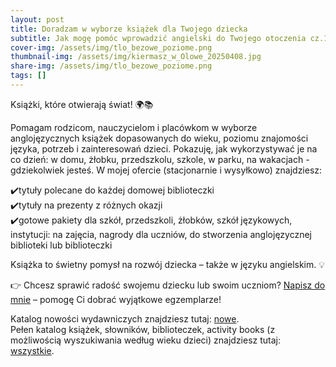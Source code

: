 ```yaml
---
layout: post
title: Doradzam w wyborze książek dla Twojego dziecka
subtitle: Jak mogę pomóc wprowadzić angielski do Twojego otoczenia cz.1
cover-img: /assets/img/tlo_bezowe_poziome.png
thumbnail-img: /assets/img/kiermasz_w_Olowe_20250408.jpg
share-img: /assets/img/tlo_bezowe_poziome.png
tags: []
---
```

Książki, które otwierają świat! 🌍📚

Pomagam rodzicom, nauczycielom i placówkom w wyborze anglojęzycznych książek dopasowanych do wieku, poziomu znajomości języka, potrzeb i zainteresowań dzieci. Pokazuję, jak wykorzystywać je na co dzień: w domu, żłobku, przedszkolu, szkole, w parku, na wakacjach - gdziekolwiek jesteś. W mojej ofercie (stacjonarnie i wysyłkowo) znajdziesz:

✔️tytuły polecane do każdej domowej biblioteczki \
✔️tytuły na prezenty z różnych okazji \
✔️gotowe pakiety dla szkół, przedszkoli, żłobków, szkół językowych, instytucji: na zajęcia, nagrody dla uczniów, do stworzenia anglojęzycznej biblioteki lub biblioteczki

Książka to świetny pomysł na rozwój dziecka – także w języku angielskim. 💡

👉 Chcesz sprawić radość swojemu dziecku lub swoim uczniom? [Napisz do mnie](https://hadzicka.pl/contact) – pomogę Ci dobrać wyjątkowe egzemplarze!

Katalog nowości wydawniczych znajdziesz tutaj: [nowe](https://usborne.com/gb/books/latest-titles?partnerCode=10060591&utm_campaign=fun_for_kids_joanna_hadzicka&utm_source=partner-store&utm_medium=link-share). \
Pełen katalog książek, słowników, biblioteczek, activity books (z możliwością wyszukiwania według wieku dzieci) znajdziesz tutaj: [wszystkie](https://usborne.com/gb/books/browse-by-age?partnerCode=10060591&utm_campaign=fun_for_kids_joanna_hadzicka&utm_source=partner-store&utm_medium=link-share).


